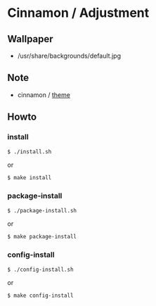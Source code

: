 
# Cinnamon / Adjustment


## Wallpaper

* /usr/share/backgrounds/default.jpg


## Note

* cinnamon / [theme](https://samwhelp.github.io/note-about-ubuntu/read/desktop_environment/cinnamon/adjustment/theme.html)


## Howto


### install

``` sh
$ ./install.sh
```

or

``` sh
$ make install
```


### package-install

``` sh
$ ./package-install.sh
```

or

``` sh
$ make package-install
```


### config-install

``` sh
$ ./config-install.sh
```

or

``` sh
$ make config-install
```
